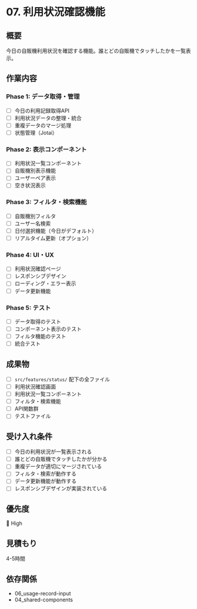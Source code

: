 # 07. 利用状況確認機能

## 概要
今日の自販機利用状況を確認する機能。誰とどの自販機でタッチしたかを一覧表示。

## 作業内容

### Phase 1: データ取得・管理
- [ ] 今日の利用記録取得API
- [ ] 利用状況データの整理・統合
- [ ] 重複データのマージ処理
- [ ] 状態管理（Jotai）

### Phase 2: 表示コンポーネント
- [ ] 利用状況一覧コンポーネント
- [ ] 自販機別表示機能
- [ ] ユーザーペア表示
- [ ] 空き状況表示

### Phase 3: フィルタ・検索機能
- [ ] 自販機別フィルタ
- [ ] ユーザー名検索
- [ ] 日付選択機能（今日がデフォルト）
- [ ] リアルタイム更新（オプション）

### Phase 4: UI・UX
- [ ] 利用状況確認ページ
- [ ] レスポンシブデザイン
- [ ] ローディング・エラー表示
- [ ] データ更新機能

### Phase 5: テスト
- [ ] データ取得のテスト
- [ ] コンポーネント表示のテスト
- [ ] フィルタ機能のテスト
- [ ] 統合テスト

## 成果物
- [ ] `src/features/status/` 配下の全ファイル
- [ ] 利用状況確認画面
- [ ] 利用状況一覧コンポーネント
- [ ] フィルタ・検索機能
- [ ] API関数群
- [ ] テストファイル

## 受け入れ条件
- [ ] 今日の利用状況が一覧表示される
- [ ] 誰とどの自販機でタッチしたかが分かる
- [ ] 重複データが適切にマージされている
- [ ] フィルタ・検索が動作する
- [ ] データ更新機能が動作する
- [ ] レスポンシブデザインが実装されている

## 優先度
🔴 High

## 見積もり
4-5時間

## 依存関係
- 06_usage-record-input
- 04_shared-components